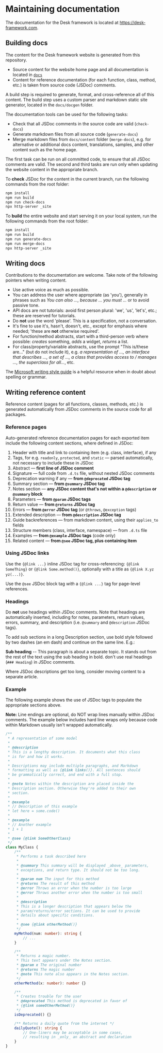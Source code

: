 # Maintaining documentation

The documentation for the Desk framework is located at https://desk-framework.com.

## Building docs

The content for the Desk framework website is generated from this repository.

- Source content for the website home page and all documentation is located in [`docs`](./docs)
- Content for reference documentation (for each function, class, method, etc.) is taken from source code (JSDoc) comments.

A build step is required to generate, format, and cross-reference all of this content. The build step uses a custom parser and markdown static site generator, located in the `docs/docgen` folder.

The documentation tools can be used for the following tasks:

- Check that all JSDoc comments in the source code are valid (`check-docs`)
- Generate markdown files from all source code (`generate-docs`)
- Merge markdown files from `docs/content` folder (`merge-docs`), e.g. for alternative or additional docs content, translations, samples, and other content such as the home page.

The first task can be run on all committed code, to ensure that all JSDoc comments are valid. The second and third tasks are run only when updating the website content in the appropriate branch.

To **check** JSDoc for the content in the current branch, run the following commands from the root folder:

```sh
npm install
npm run build
npm run check-docs
npx http-server _site
```

To **build** the entire website and start serving it on your local system, run the following commands from the root folder:

```sh
npm install
npm run build
npm run generate-docs
npm run merge-docs
npx http-server _site
```

## Writing docs

Contributions to the documentation are welcome. Take note of the following pointers when writing content.

- Use active voice as much as possible.
- You can address the user where appropriate (as 'you'), generally in phrases such as _You can also ..., because ... you must ..._ or to avoid passive tone.
- API docs are not tutorials: avoid first person plural: 'we', 'us', 'let's', etc.; these are reserved for tutorials.
- Do **not** use the word 'please'. This is a specification, not a conversation.
- It's fine to use it's, hasn't, doesn't, etc., except for emphasis where needed; 'these are **not** otherwise required'.
- For function/method abstracts, start with a third-person verb where possible: _creates_ something, _adds_ a widget, _returns_ a list.
- For class/property/variable abstracts, use the prompt "This is/these are..." (but do not include it), e.g. _a representation of ..., an interface that describes ..., a set of ..., a class that provides access to / manages ..., the superclass for all..._, etc.

The [Microsoft writing style guide](https://learn.microsoft.com/en-us/style-guide/welcome/) is a helpful resource when in doubt about spelling or grammar.

## Writing reference content

Reference content (pages for all functions, classes, methods, etc.) is generated automatically from JSDoc comments in the source code for all packages.

### Reference pages

Auto-generated reference documentation pages for each exported item include the following content sections, where defined in JSDoc:

1. Header with title and link to containing item (e.g. class, interface), if any
2. Tags, for e.g. `readonly`, `protected`, and `static` — parsed automatically, not necessary to include these in JSDoc
3. Abstract — **first line of JSDoc comment**
4. Signature — full code from `.d.ts` file, without nested JSDoc comments
5. Deprecation warning if any — **from `@deprecated` JSDoc tag**
6. Summary section — **from `@summary` JSDoc tag**
7. Notes section — **any JSDoc content that's not within a `@description` or `@summary` block**
8. Parameters — **from `@param` JSDoc tags**
9. Return value — **from `@returns` JSDoc tag**
10. Errors — **from `@error` JSDoc tag** (or `@throws`, `@exception` tags)
11. Extended description — **from `@description` JSDoc tag**
12. Guide backreferences — from markdown content, using their `applies_to` fields
13. Structure members (class, interface, namespace) — from `.d.ts` file
14. Examples — **from `@example` JSDoc tags** (code only)
15. Related content — **from `@see` JSDoc tag, plus containing item**

### Using JSDoc links

Use the `{@link ...}` inline JSDoc tag for cross-referencing: `{@link SomeThing}` or `{@link Some.method()}`, optionally with a title as `{@link X.yz yz(...)}`.

Use the `@see` JSDoc block tag _with_ a `{@link ...}` tag for page-level references.

### Headings

Do **not** use headings within JSDoc comments. Note that headings are automatically inserted, including for notes, parameters, return values, errors, summary, and description (i.e. `@summary` and `@description` JSDoc tags).

To add sub sections in a long Description section, use bold style followed by two dashes (an em dash) and continue on the same line. E.g.:

**Sub heading** -- This paragraph is about a separate topic. It stands out from the rest of the text using the sub heading in bold. don't use real headings (`### Heading`) in JSDoc comments.

Where JSDoc descriptions get too long, consider moving content to a separate article.

### Example

The following example shows the use of JSDoc tags to populate the appropriate sections above.

**Note:** Line endings are optional, do NOT wrap lines manually within JSDoc comments. The example below includes hard line wraps only because code within Markdown usually isn't wrapped automatically.

```ts
/**
 * A representation of some model
 *
 * @description
 * This is a lengthy description. It documents what this class
 * is for and how it works.
 *
 * Descriptions may include multiple paragraphs, and Markdown
 * formatting as well as {@link links()}. All sentences should
 * be grammatically correct, and end with a full stop.
 *
 * @note Notes within the description are placed inside the
 * Description section. Otherwise they're added to their own
 * section.
 *
 * @example
 * // Description of this example
 * let here = some.code()
 *
 * @example
 * // Another example
 * 1 + 1
 *
 * @see {@link SomeOtherClass}
 */
class MyClass {
	/**
	 * Performs a task described here
	 *
	 * @summary This summary will be displayed _above_ parameters,
	 * exceptions, and return type. It should not be too long.
	 *
	 * @param num The input for this method
	 * @returns The result of this method
	 * @error Throws an error when the number is too large
	 * @error Throws another error when the number is too small
	 *
	 * @description
	 * This is a longer description that appears below the
	 * param/returns/error sections. It can be used to provide
	 * details about specific conditions.
	 *
	 * @see {@link otherMethod()}
	 */
	myMethod(num: number): string {
		// ...
	}

	/**
	 * Returns a magic number.
	 * This text appears under the Notes section.
	 * @param x The original number
	 * @returns The magic number
	 * @note This note also appears in the Notes section.
	 */
	otherMethod(x: number): number {}

	/**
	 * Creates trouble for the user
	 * @deprecated This method is deprecated in favor of
	 * {@link someOtherMethod()}
	 */
	isDeprecated() {}

	/** Returns a daily quote from the internet */
	dailyQuote(): string {
		// One-liners may be acceptable in some cases,
		// resulting in _only_ an abstract and declaration
	}
}
```
